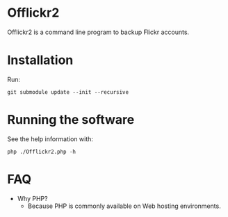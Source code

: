 # Offlickr2

Offlickr2 is a command line program to backup Flickr accounts.

# Installation

Run:

```
git submodule update --init --recursive
```

# Running the software

See the help information with:

```
php ./Offlickr2.php -h
```

# FAQ

- Why PHP?
   - Because PHP is commonly available on Web hosting environments.
